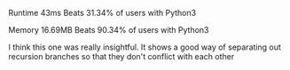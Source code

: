 Runtime
43ms
Beats 31.34% of users with Python3

Memory
16.69MB
Beats 90.34% of users with Python3

I think this one was really insightful. It shows a good way of separating out
recursion branches so that they don't conflict with each other
